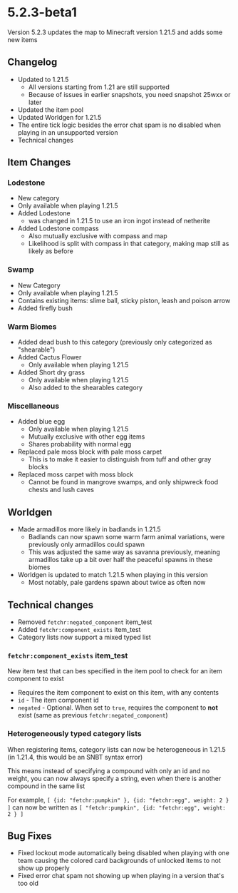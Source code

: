 # 5.2.3-beta1

Version 5.2.3 updates the map to Minecraft version 1.21.5 and adds some new
items

## Changelog
- Updated to 1.21.5
  - All versions starting from 1.21 are still supported
  - Because of issues in earlier snapshots, you need snapshot 25wxx or later
- Updated the item pool
- Updated Worldgen for 1.21.5
- The entire tick logic besides the error chat spam is no disabled when playing
  in an unsupported version
- Technical changes

## Item Changes

### Lodestone
- New category
- Only available when playing 1.21.5
- Added Lodestone
  - was changed in 1.21.5 to use an iron ingot instead of netherite
- Added Lodestone compass
  - Also mutually exclusive with compass and map
  - Likelihood is split with compass in that category, making map still as
    likely as before

### Swamp
- New Category
- Only available when playing 1.21.5
- Contains existing items: slime ball, sticky piston, leash and poison arrow
- Added firefly bush

### Warm Biomes
- Added dead bush to this category (previously only categorized as "shearable")
- Added Cactus Flower
  - Only available when playing 1.21.5
- Added Short dry grass
  - Only available when playing 1.21.5
  - Also added to the shearables category

### Miscellaneous
- Added blue egg
  - Only available when playing 1.21.5
  - Mutually exclusive with other egg items
  - Shares probability with normal egg
- Replaced pale moss block with pale moss carpet
  - This is to make it easier to distinguish from tuff and other gray blocks
- Replaced moss carpet with moss block
  - Cannot be found in mangrove swamps, and only shipwreck food chests and lush
    caves

## Worldgen
- Made armadillos more likely in badlands in 1.21.5
  - Badlands can now spawn some warm farm animal variations, were previously
    only armadillos could spawn
  - This was adjusted the same way as savanna previously, meaning armadillos
    take up a bit over half the peaceful spawns in these biomes
- Worldgen is updated to match 1.21.5 when playing in this version
  - Most notably, pale gardens spawn about twice as often now

## Technical changes
- Removed `fetchr:negated_component` item_test
- Added `fetchr:component_exists` item_test
- Category lists now support a mixed typed list

### `fetchr:component_exists` item_test
New item test that can bes specified in the item pool to check for an item
component to exist

- Requires the item component to exist on this item, with any contents
- `id` - The item component id
- `negated` - Optional. When set to `true`, requires the component to **not**
	exist (same as previous `fetchr:negated_component`)

### Heterogeneously typed category lists
When registering items, category lists can now be heterogeneous in 1.21.5 (in
1.21.4, this would be an SNBT syntax error)

This means instead of specifying a compound with only an id and no weight, you
can now always specify a string, even when there is another compound in the same
list

For example, `[ {id: "fetchr:pumpkin" }, {id: "fetchr:egg", weight: 2 } ]` can
now be written as `[ "fetchr:pumpkin", {id: "fetchr:egg", weight: 2 } ]`

## Bug Fixes
- Fixed lockout mode automatically being disabled when playing with one team
  causing the colored card backgrounds of unlocked items to not show up properly
- Fixed error chat spam not showing up when playing in a version that's too old
